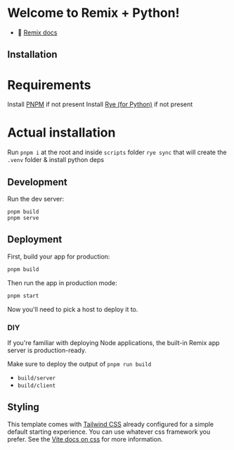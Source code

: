 # Welcome to Remix + Python!

- 📖 [Remix docs](https://remix.run/docs)

## Installation

# Requirements

Install [PNPM](https://pnpm.io/) if not present
Install [Rye (for Python)](https://rye.astral.sh/) if not present

# Actual installation

Run `pnpm i` at the root and inside `scripts` folder `rye sync` that will create the `.venv` folder & install python deps

## Development

Run the dev server:

```shellscript
pnpm build
pnpm serve
```

## Deployment

First, build your app for production:

```sh
pnpm build
```

Then run the app in production mode:

```sh
pnpm start
```

Now you'll need to pick a host to deploy it to.

### DIY

If you're familiar with deploying Node applications, the built-in Remix app server is production-ready.

Make sure to deploy the output of `pnpm run build`

- `build/server`
- `build/client`

## Styling

This template comes with [Tailwind CSS](https://tailwindcss.com/) already configured for a simple default starting experience. You can use whatever css framework you prefer. See the [Vite docs on css](https://vitejs.dev/guide/features.html#css) for more information.
